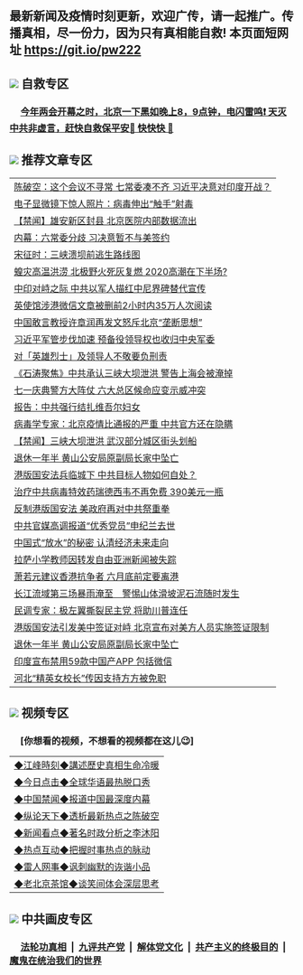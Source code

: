 ## 最新新闻及疫情时刻更新，欢迎广传，请一起推广。传播真相，尽一份力，因为只有真相能自救! 本页面短网址 https://git.io/pw222

## <img src="https://img.icons8.com/cute-clipart/2x/circled-right.png">  自救专区

 ### &nbsp;&nbsp;&nbsp;&nbsp; [今年两会开幕之时，北京一下黑如晚上8，9点钟，电闪雷鸣❗️ 天灭中共非虚言，赶快自救保平安🍎 快快快 📩](https://github.com/pwgy/td/blob/master/README.md)

## <img src="https://img.icons8.com/cute-clipart/2x/circled-right.png"> 推荐文章专区

<Table>
<tr><td colspan="2" align="left"><a href="https://*.xhuyd.press/?name=c1191719&key=encdeuyadochlaxz&from=pw2">陈破空：这个会议不寻常 七常委凑不齐 习近平决意对印度开战？</a></td></tr>
<tr><td colspan="2" align="left"><a href="https://*.xhuyd.press/?name=c1191726&key=encdeuyadochlaxz&from=pw2">电子显微镜下惊人照片：病毒伸出“触手”射毒</a></td></tr>
<tr><td colspan="2" align="left"><a href="https://*.xhuyd.press/?name=c1191718&key=encdeuyadochlaxz&from=pw2">【禁闻】雄安新区封县 北京医院内部数据流出</a></td></tr>
<tr><td colspan="2" align="left"><a href="https://*.xhuyd.press/?name=c1191674&key=encdeuyadochlaxz&from=pw2">内幕：六常委分歧 习决意暂不与美签约</a></td></tr>
<tr><td colspan="2" align="left"><a href="https://*.xhuyd.press/?name=c1191687&key=encdeuyadochlaxz&from=pw2">宋征时：三峡溃坝前逃生路线图</a></td></tr>
<tr><td colspan="2" align="left"><a href="https://*.xhuyd.press/?name=c1191709&key=encdeuyadochlaxz&from=pw2">蝗灾高温洪涝 北极野火死灰复燃 2020高潮在下半场?</a></td></tr>
<tr><td colspan="2" align="left"><a href="https://*.xhuyd.press/?name=c1191717&key=encdeuyadochlaxz&from=pw2">中印对峙之际 中共以军人描红中尼界碑替代宣传</a></td></tr>
<tr><td colspan="2" align="left"><a href="https://*.xhuyd.press/?name=c1191728&key=encdeuyadochlaxz&from=pw2">英使馆涉港微信文章被删前2小时内35万人次阅读</a></td></tr>
<tr><td colspan="2" align="left"><a href="https://*.xhuyd.press/?name=c1191660&key=encdeuyadochlaxz&from=pw2">中国敢言教授许章润再发文怒斥北京“垄断思想”</a></td></tr>
<tr><td colspan="2" align="left"><a href="https://*.xhuyd.press/?name=c1191664&key=encdeuyadochlaxz&from=pw2">习近平军管步伐加速 预备役领导权也收归中央军委</a></td></tr>
<tr><td colspan="2" align="left"><a href="https://*.xhuyd.press/?name=c1191706&key=encdeuyadochlaxz&from=pw2">对「英雄烈士」及领导人不敬要负刑责</a></td></tr>
<tr><td colspan="2" align="left"><a href="https://*.xhuyd.press/?name=c1191686&key=encdeuyadochlaxz&from=pw2">《石涛聚焦》中共承认三峡大坝泄洪 警告上海会被淹掉</a></td></tr>
<tr><td colspan="2" align="left"><a href="https://*.xhuyd.press/?name=c1191708&key=encdeuyadochlaxz&from=pw2">七一庆典警方大阵仗 六大总区候命应变示威冲突</a></td></tr>
<tr><td colspan="2" align="left"><a href="https://*.xhuyd.press/?name=c1191712&key=encdeuyadochlaxz&from=pw2">报告：中共强行结扎维吾尔妇女</a></td></tr>
<tr><td colspan="2" align="left"><a href="https://*.xhuyd.press/?name=c1191692&key=encdeuyadochlaxz&from=pw2">病毒学专家：北京疫情比通报的严重 中共官方还在隐瞒</a></td></tr>
<tr><td colspan="2" align="left"><a href="https://*.xhuyd.press/?name=c1191738&key=encdeuyadochlaxz&from=pw2">【禁闻】三峡大坝泄洪 武汉部分城区街头划船</a></td></tr>
<tr><td colspan="2" align="left"><a href="https://*.xhuyd.press/?name=c1191727&key=encdeuyadochlaxz&from=pw2">退休一年半 黄山公安局原副局长家中坠亡</a></td></tr>
<tr><td colspan="2" align="left"><a href="https://*.xhuyd.press/?name=c1191705&key=encdeuyadochlaxz&from=pw2">港版国安法兵临城下 中共目标人物如何自处？</a></td></tr>
<tr><td colspan="2" align="left"><a href="https://*.xhuyd.press/?name=c1191720&key=encdeuyadochlaxz&from=pw2">治疗中共病毒特效药瑞德西韦不再免费 390美元一瓶</a></td></tr>
<tr><td colspan="2" align="left"><a href="https://*.xhuyd.press/?name=c1191737&key=encdeuyadochlaxz&from=pw2">反制港版国安法 美政府再对中共祭重拳</a></td></tr>
<tr><td colspan="2" align="left"><a href="https://*.xhuyd.press/?name=c1191703&key=encdeuyadochlaxz&from=pw2">中共官媒高调报道“优秀党员”申纪兰去世</a></td></tr>
<tr><td colspan="2" align="left"><a href="https://*.xhuyd.press/?name=c1191689&key=encdeuyadochlaxz&from=pw2">中国式“放水”的秘密 认清经济未来走向</a></td></tr>
<tr><td colspan="2" align="left"><a href="https://*.xhuyd.press/?name=c1191711&key=encdeuyadochlaxz&from=pw2">拉萨小学教师因转发自由亚洲新闻被失踪</a></td></tr>
<tr><td colspan="2" align="left"><a href="https://*.xhuyd.press/?name=c1191704&key=encdeuyadochlaxz&from=pw2">萧若元建议香港抗争者 六月底前定要离港</a></td></tr>
<tr><td colspan="2" align="left"><a href="https://*.xhuyd.press/?name=c1191707&key=encdeuyadochlaxz&from=pw2">长江流域第三场暴雨淹至　警惕山体滑坡泥石流随时发生</a></td></tr>
<tr><td colspan="2" align="left"><a href="https://*.xhuyd.press/?name=c1191723&key=encdeuyadochlaxz&from=pw2">民调专家：极左翼撕裂民主党 将助川普连任</a></td></tr>
<tr><td colspan="2" align="left"><a href="https://*.xhuyd.press/?name=c1191659&key=encdeuyadochlaxz&from=pw2">港版国安法引发美中签证对峙 北京宣布对美方人员实施签证限制</a></td></tr>
<tr><td colspan="2" align="left"><a href="https://*.xhuyd.press/?name=c1191668&key=encdeuyadochlaxz&from=pw2">退休一年半 黄山公安局原副局长家中坠亡</a></td></tr>
<tr><td colspan="2" align="left"><a href="https://*.xhuyd.press/?name=c1191657&key=encdeuyadochlaxz&from=pw2">印度宣布禁用59款中国产APP 包括微信</a></td></tr>
<tr><td colspan="2" align="left"><a href="https://*.xhuyd.press/?name=c1191714&key=encdeuyadochlaxz&from=pw2">河北“精英女校长”传因支持方方被免职</a></td></tr>

</Table>


## <img src="https://img.icons8.com/cute-clipart/2x/circled-right.png"> 视频专区
### &nbsp;&nbsp;&nbsp;&nbsp; [你想看的视频，不想看的视频都在这儿😉] <tr>
 <Table>
   <tr>
   <td colspan="2" align=left> 
<a href="https://kmyaoayewvhx.xhyte.press/oo.aspx?name=c922850&key=wybpblbewupvzpbn&from=gy22&tag=9877">◆江峰時刻◆講述歷史真相生命冷暖</a><br/>
    </td>
  </tr>
   <tr>
   <td colspan="2" align=left> 
<a href="https://kmyaoayewvhx.xhyte.press/oo.aspx?name=c816850&key=wybpblbewupvzpbn&from=gy22&tag=9877">◆今日点击◆全球华语最热脱口秀</a><br/>
    </td>
  </tr>
  <tr>
  <td colspan="2" align=left>
<a href="https://kmyaoayewvhx.xhyte.press/oo.aspx?name=c816860&key=wybpblbewupvzpbn&from=gy22&tag=99733110">◆中国禁闻◆报道中国最深度内幕</a><br/>
   </tr>
  <tr>
     <td colspan="2" align=left>
<a href="https://kmyaoayewvhx.xhyte.press/oo.aspx?name=c816855&key=wybpblbewupvzpbn&from=gy22&tag=997110">◆纵论天下◆透析最新热点之陈破空</a><br/>
   </tr>
   <tr>
      <td colspan="2" align=left>
<a href="https://kmyaoayewv4hx.xhyte.press/oo.aspx?name=c838308&key=wybpblbewupvzpbn&from=gy22&tag=9973110">◆新闻看点◆著名时政分析之李沐阳</a><br/>
   </tr>
   <tr>
     <td colspan="2" align=left>
<a href="https://kmy4aoayewvhx.xhyte.press/oo.aspx?name=c816852&key=wybpblbewupvzpbn&from=gy22&tag=9733110">◆热点互动◆把握时事热点的脉动</a><br/>
   </tr>
   <tr>
      <td colspan="2" align=left>
<a href="https://kmyaoaye4wvhx.xhyte.press/oo.aspx?name=c816694&key=wybpblbewupvzpbn&from=gy22&tag=93310">◆雷人网事◆讽刺幽默的诙谐小品</a><br/>
   </tr>
   <tr>
    <td colspan="2" align=left>
<a href="https://kmyao4ayewvhx.xhyte.press/oo.aspx?name=c816650&key=wybpblbewupvzpbn&from=gy22&tag=9973110">◆老北京茶馆◆谈笑间体会深层思考</a><br/>
   </tr>
</Table>
 
## <img src="https://img.icons8.com/cute-clipart/2x/circled-right.png"> 中共画皮专区


 ### &nbsp;&nbsp;&nbsp;&nbsp; [法轮功真相](https://github.com/begood0513/basic/blob/master/README.md) &nbsp;|&nbsp; [九评共产党](https://github.com/begood0513/9ping.md/blob/master/README.md) &nbsp;|&nbsp; [解体党文化](https://github.com/begood0513/jtdwh.md/blob/master/README.md)   &nbsp;|&nbsp; [共产主义的终极目的](https://github.com/begood0513/gczydzjmd.md/blob/master/README.md) &nbsp;|&nbsp; [魔鬼在统治我们的世界](https://github.com/begood0513/gczydzjmd.md/blob/master/README.md) 

